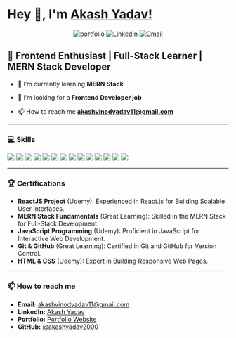 
# Hey 👋, I'm [Akash Yadav!](https://github.com/akashyadav2000/)
<div align="center">
 
[![portfolio](https://img.shields.io/badge/my_portfolio-000?style=for-the-badge&logo=ko-fi&logoColor=white)](https://akash-yadav-portfolio.vercel.app/)
[![LinkedIn](https://img.shields.io/badge/LinkedIn-%230077B5.svg?style=for-the-badge&logo=LinkedIn&logoColor=white)](https://www.linkedin.com/in/akash-yadav-url/)
[![Gmail](https://img.shields.io/badge/Gmail-D14836?style=for-the-badge&logo=gmail&logoColor=white)](mailto:akashvinodyadav11@gmail.com)

</div>

## 🌟 Frontend Enthusiast | Full-Stack Learner | MERN Stack Developer

- 🌱 I’m currently learning **MERN Stack**

- 👯 I’m looking for a **Frontend Developer job**

- 📫 How to reach me **akashvinodyadav11@gmail.com**

---

### 💻 Skills
<p align="left">
  <img src="https://img.shields.io/badge/HTML5-E34F26?style=for-the-badge&logo=html5&logoColor=white" />
  <img src="https://img.shields.io/badge/CSS3-1572B6?style=for-the-badge&logo=css3&logoColor=white" />
  <img src="https://img.shields.io/badge/JavaScript-F7DF1E?style=for-the-badge&logo=javascript&logoColor=black" />
  <img src="https://img.shields.io/badge/React-61DAFB?style=for-the-badge&logo=react&logoColor=black" />
  <img src="https://img.shields.io/badge/Node.js-339933?style=for-the-badge&logo=nodedotjs&logoColor=white" />
  <img src="https://img.shields.io/badge/Redux-764ABC?style=for-the-badge&logo=redux&logoColor=white" />
  <img src="https://img.shields.io/badge/MongoDB-47A248?style=for-the-badge&logo=mongodb&logoColor=white" />
  <img src="https://img.shields.io/badge/Express.js-000000?style=for-the-badge&logo=express&logoColor=white" />
  <img src="https://img.shields.io/badge/Tailwind_CSS-38B2AC?style=for-the-badge&logo=tailwind-css&logoColor=white" />
  <img src="https://img.shields.io/badge/Git-F05032?style=for-the-badge&logo=git&logoColor=white" />
  <img src="https://img.shields.io/badge/GitHub-181717?style=for-the-badge&logo=github&logoColor=white" />
  <img src="https://img.shields.io/badge/Vercel-000000?style=for-the-badge&logo=vercel&logoColor=white" />
  <img src="https://img.shields.io/badge/Netlify-00C7B7?style=for-the-badge&logo=netlify&logoColor=white" />
  <img src="https://img.shields.io/badge/Render-46E3B7?style=for-the-badge&logo=render&logoColor=white" />
</p>

---

### 🏆 Certifications
- **ReactJS Project** (Udemy): Experienced in React.js for Building Scalable User Interfaces.
- **MERN Stack Fundamentals** (Great Learning): Skilled in the MERN Stack for Full-Stack Development.
- **JavaScript Programming** (Udemy): Proficient in JavaScript for Interactive Web Development.
- **Git & GitHub** (Great Learning): Certified in Git and GitHub for Version Control.
- **HTML & CSS** (Udemy): Expert in Building Responsive Web Pages.

---

### 📫 How to reach me
- **Email:** [akashvinodyadav11@gmail.com](mailto:akashvinodyadav11@gmail.com)
- **LinkedIn:** [Akash Yadav](https://www.linkedin.com/in/akash-yadav-url)
- **Portfolio:** [Portfolio Website](https://akash-yadav-portfolio.vercel.app/)
- **GitHub:** [@akashyadav2000](https://github.com/akashyadav2000)
